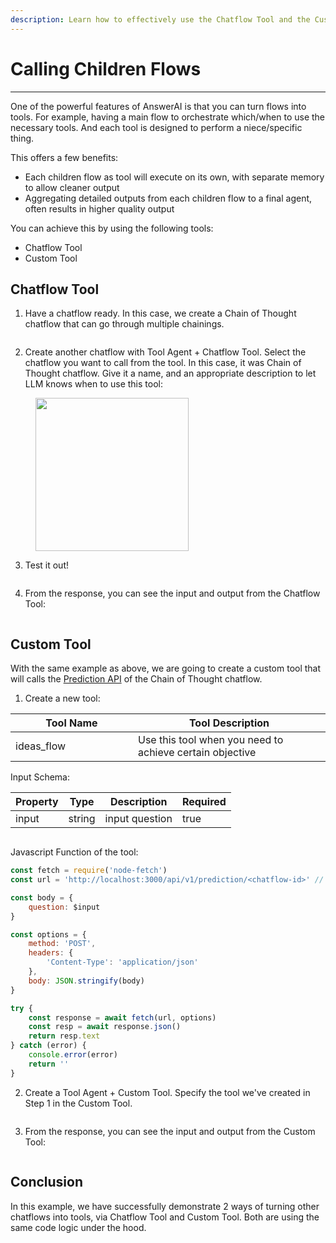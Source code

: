 ```yaml
---
description: Learn how to effectively use the Chatflow Tool and the Custom Tool
---
```


# Calling Children Flows

---

One of the powerful features of AnswerAI is that you can turn flows into tools. For example, having a main flow to orchestrate which/when to use the necessary tools. And each tool is designed to perform a niece/specific thing.

This offers a few benefits:

-   Each children flow as tool will execute on its own, with separate memory to allow cleaner output
-   Aggregating detailed outputs from each children flow to a final agent, often results in higher quality output

You can achieve this by using the following tools:

-   Chatflow Tool
-   Custom Tool

## Chatflow Tool

1. Have a chatflow ready. In this case, we create a Chain of Thought chatflow that can go through multiple chainings.

<figure><img src="/.gitbook/assets/image (169).png" alt="" /><figcaption></figcaption></figure>

2. Create another chatflow with Tool Agent + Chatflow Tool. Select the chatflow you want to call from the tool. In this case, it was Chain of Thought chatflow. Give it a name, and an appropriate description to let LLM knows when to use this tool:

<figure><img src="/.gitbook/assets/image (35).png" alt="" width="245" /><figcaption></figcaption></figure>

3. Test it out!

<figure><img src="/.gitbook/assets/image (168).png" alt="" /><figcaption></figcaption></figure>

4. From the response, you can see the input and output from the Chatflow Tool:

<figure><img src="/.gitbook/assets/image (170).png" alt="" /><figcaption></figcaption></figure>

## Custom Tool

With the same example as above, we are going to create a custom tool that will calls the [Prediction API](/docs/api/prediction/create-prediction) of the Chain of Thought chatflow.

1. Create a new tool:

<table><thead><tr><th width="180">Tool Name</th><th>Tool Description</th></tr></thead><tbody><tr><td>ideas_flow</td><td>Use this tool when you need to achieve certain objective</td></tr></tbody></table>

Input Schema:

<table><thead><tr><th>Property</th><th>Type</th><th>Description</th><th data-type="checkbox">Required</th></tr></thead><tbody><tr><td>input</td><td>string</td><td>input question</td><td>true</td></tr></tbody></table>

<figure><img src="/.gitbook/assets/image (95) (1).png" alt="" /><figcaption></figcaption></figure>

Javascript Function of the tool:

```javascript
const fetch = require('node-fetch')
const url = 'http://localhost:3000/api/v1/prediction/<chatflow-id>' // replace with specific chatflow id

const body = {
    question: $input
}

const options = {
    method: 'POST',
    headers: {
        'Content-Type': 'application/json'
    },
    body: JSON.stringify(body)
}

try {
    const response = await fetch(url, options)
    const resp = await response.json()
    return resp.text
} catch (error) {
    console.error(error)
    return ''
}
```

2. Create a Tool Agent + Custom Tool. Specify the tool we've created in Step 1 in the Custom Tool.

<figure><img src="/.gitbook/assets/image (97).png" alt="" /><figcaption></figcaption></figure>

3. From the response, you can see the input and output from the Custom Tool:

<figure><img src="/.gitbook/assets/image (99).png" alt="" /><figcaption></figcaption></figure>

## Conclusion

In this example, we have successfully demonstrate 2 ways of turning other chatflows into tools, via Chatflow Tool and Custom Tool. Both are using the same code logic under the hood.
